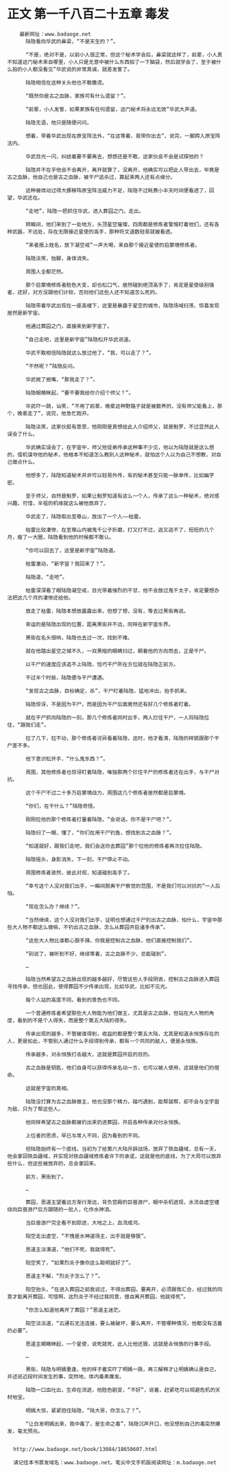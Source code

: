 # 正文 第一千八百二十五章 毒发
        最新网址：www.badaoge.net
          陆隐看向华武的鼻梁，“不是天生的？”。
      
          “不是，绝对不是，以前小人很正常，但这个秘术学会后，鼻梁就这样了，前辈，小人真不知道这门秘术来自哪里，小人只是无意中被什么东西拍了一下脑袋，然后就学会了，至于被什么拍的小人都没看见”华武说的非常真诚，就差发誓了。
      
          陆隐相信在这种关头他也不敢撒谎。
      
          “既然你是古之血脉，家族可有什么遗留？”。
      
          “前辈，小人发誓，如果家族有任何遗留，这门秘术将永远无效”华武大声道。
      
          陆隐无语，他只是随便问问。
      
          想着，带着华武出现在原宝阵法外，“在这等着，我带你出去”，说完，一脚跨入原宝阵法内。
      
          华武目光一闪，纠结着要不要离去，想想还是不敢，这家伙会不会是试探他的？
      
          陆隐并不在乎他会不会离开，离开就算了，没离开，他确实可以把此人带出去，毕竟是古之血脉，他自己也是古之血脉，被干尸追杀过，算起来两人还有点缘分。
      
          这种被改动过得大挪移阵原宝阵法威力不足，陆隐不过耗费小半天时间便看透了，回望，华武还在。
      
          “走吧”，陆隐一把抓住华武，进入葬园之门，走出。
      
          转瞬间，他们来到了一处地方，头顶星空璀璨，四周都是修炼者警惕盯着他们，还有各种武器，不远处，存在无限接近星使的高手，那种符文道数轻易就被看透。
      
          “来者报上姓名，放下凝空戒”一声大喝，来自那个接近星使的启蒙境修炼者。
      
          陆隐淡笑，抬脚，身体消失。
      
          周围人全都茫然。
      
          那个启蒙境修炼者脸色大变，却也松口气，居然碰到绝顶高手了，肯定是星使级别强者，还好，对方没跟他们计较，否则他们这些人还不知道怎么死的。
      
          陆隐带着华武出现在一座高楼下，这里是暴露于星空的城市，陆隐场域扫荡，惊喜发现居然是新宇宙。
      
          他通过葬园之门，直接来到新宇宙了。
      
          “自己走吧，这里是新宇宙”陆隐松开华武说道。
      
          华武不敢相信陆隐就这么放过他了，“我，可以走了？”。
      
          “不然呢？”陆隐反问。
      
          华武抿了抿嘴，“那我走了？”。
      
          陆隐眼睛眯起，“要不要我给你介绍个师父？”。
      
          华武吓一跳，讪笑，“不用了前辈，晚辈这种野路子就是被散养的，没有师父能看上，那个，晚辈走了”，说完，他急忙跑开。
      
          陆隐淡笑，这家伙挺有意思，他刚刚是真想给此人介绍师父，就是魁罗，不过显然此人误会了什么。
      
          华武确实误会了，在宇宙中，师父抢徒弟传承这种事不少见，他以为陆隐就是这么想的，借机谋夺他的秘术，他根本不知道怎么教别人这种秘术，就怕这个人以为自己不想教，对自己做点什么。
      
          他想多了，陆隐知道秘术并非可以轻易外传，有的秘术甚至只能一脉单传，比如幽字密。
      
          至于师父，自然是魁罗，如果让魁罗知道有这么一个人，传承了这么一种秘术，绝对感兴趣，可惜，半祖的机缘就这么被他放弃了。
      
          华武走了，陆隐取出至尊山，放出了一个人——枯雷。
      
          枯雷比较凄惨，在至尊山内被鬼千公子折磨，打又打不过，逃又逃不了，短短的几个月，瘦了一大圈，陆隐看到他的时候都不敢认。
      
          “你可以回去了，这里是新宇宙”陆隐道。
      
          枯雷激动，“新宇宙？我回来了？”。
      
          陆隐道，“走吧”。
      
          枯雷深深看了眼陆隐凝空戒，目光带着强烈的不甘，他不会放过鬼千太子，肯定要想办法把这几个月的凄惨还给他。
      
          放走了枯雷，陆隐本想放露露出来，但想了想，没有，等去过黑街再说。
      
          幸运的是陆隐出现的位置，距离黑街并不远，同样在新宇宙东界。
      
          黑街在名头很响，陆隐也去过一次，找到不难。
      
          就在他踏出星空之城不久，一双黑暗的眼睛扫过，朝着他的方向而去，正是干尸。
      
          以干尸的速度应该追不上陆隐，恰巧干尸所在方位就在陆隐正前方。
      
          不过半个时辰，陆隐便与干尸遭遇。
      
          “发现古之血脉，目标确定，杀”，干尸盯着陆隐，猛地冲出，抬手抓来。
      
          陆隐惊讶，不是因为干尸，而是因为干尸后面竟然还有好几个修炼者盯着。
      
          就在干尸抓向陆隐的一刻，那几个修炼者同时出手，两人拦住干尸，一人将陆隐拉住，“跟我们走”。
      
          拉了几下，拉不动，那个修炼者诧异看着陆隐，这时，他才看清，陆隐的样貌跟那个干尸差不多。
      
          他下意识松开手，“什么鬼东西？”。
      
          周围，其他修炼者也惊讶盯着陆隐，唯独那两个拦住干尸的修炼者还在出手，与干尸对抗。
      
          这个干尸不过二十多万启蒙境战力，周围这几个修炼者居然都是启蒙境。
      
          “你们，在干什么？”陆隐奇怪。
      
          刚刚拉他的那个修炼者打量着陆隐，“会说话，你不是干尸吧？”。
      
          陆隐扫了一眼，懂了，“你们在用干尸钓鱼，想找到古之血脉？”。
      
          “知道就好，跟我们走吧，我们会送你去葬园”那个拉他的修炼者再次拉住陆隐。
      
          陆隐摇头，身影消失，下一刻，干尸停止不动。
      
          周围修炼者骇然，彼此对视，知道碰到高手了。
      
          “幸亏这个人没对我们出手，一瞬间脱离干尸察觉的范围，不是我们可以对抗的”一人后怕。
      
          “现在怎么办？继续？”。
      
          “当然继续，这个人没对我们出手，证明也想通过干尸钓出古之血脉，怕什么，宇宙中那些大人物不都这么做嘛，不钓出古之血脉，怎么从葬园开启诸多传承”。
      
          “这些大人物比谁都心狠手辣，你我是控制古之血脉，他们直接控制我们”。
      
          “别说了，被听到不好，继续等着，古之血脉不少，总能碰到”。
      
          …
      
          陆隐当然希望古之血脉出现的越多越好，尽管这些人手段阴诡，控制古之血脉进入葬园寻找传承，但也因此，使得葬园不少传承出现，比如华武，比如不见光。
      
          每个人站的高度不同，看到的景色也不同。
      
          一个普通修炼者希望那些大人物能为他们做主，尤其是古之血脉，但站在大人物的角度，看到的不是个人得失，而是整个第五大陆的得失。
      
          传承出现的越多，不管被谁得到，收益的都是整个第五大陆，尤其是知道永恒族存在的人，更是如此，不管别人通过什么手段得到传承，都有一个共同的敌人，便是永恒族。
      
          传承越多，对永恒族打击越大，这就是葬园开启的目的。
      
          古之血脉是钥匙，他们自身可以获得传承名动一方，也可以被人使用，这就是他们的宿命。
      
          这就是宇宙的真相。
      
          陆隐没打算为古之血脉做主，他也没那个精力，碰巧遇到，能帮就帮，却不会与全宇宙为敌，只为了帮这些人。
      
          他同样希望古之血脉都被钓出来扔进葬园，开启各种传承对付永恒族。
      
          上位者的思虑，早已与常人不同，因为看到的不同。
      
          但陆隐始终有一个底线，当初为了给第六大陆开辟战场，放弃了铁血疆域，总有一天，他会拿回铁血疆域，并实现对铁血疆域修炼者许下的承诺，这就是他的底线，为了大局可以放弃些什么，但这些被放弃的，总会拿回来。
      
          前方，黑街到了。
      
          …
      
          葬园，思道主望着远方渐行渐远，背负宫殿的巨兽游尸，眼中杀机迸现，水流自虚空缠绕向巨兽游尸后方跟随的一批人，化作水神泪。
      
          当巨兽游尸完全看不到踪迹，大地之上，血流成河。
      
          阳空走出虚空，“不愧是水神道场主，出手就是够狠”。
      
          思道主淡漠道，“他们不死，我就得死”。
      
          阳空笑了，“如果烈炎子像你这么聪明就好了”。
      
          思道主不解，“烈炎子怎么了？”。
      
          阳空抬头，“在进入葬园之前我说过，不得出葬园，要离开，必须跟我汇合，经过我的同意才能离开葬园，可惜啊，这烈炎子不经过我同意，擅自离开葬园，他就得死”。
      
          “你怎么知道他离开了葬园？”思道主迷茫。
      
          阳空淡淡道，“云通石无法连接，要么被破坏，要么离开，不管哪种情况，他都没有活着的必要”。
      
          思道主眼睛眯起，一个星使，说死就死，此人比他还狠，这就是永恒族的行事手段。
      
          …
      
          黑街，陆隐与明嫣重逢，他的样子着实吓了明嫣一跳，再三解释才让明嫣确认是自己，并述说近段时间发生的事，突然地，体内毒素爆发。
      
          陆隐一口血吐出，生命在流逝，他脸色剧变，“不好”，说着，赶紧吃可以规避危机的天材地宝。
      
          明嫣大惊，紧紧抱住陆隐，“陆大哥，你怎么了？”。
      
          “让白发明嫣出来，我中毒了，是生命之毒”，陆隐沉声开口，他没想到自己的毒突然爆发，毫无预兆。
      
      
      http://www.badaoge.net/book/13084/18650607.html
      
      请记住本书首发域名：www.badaoge.net。笔尖中文手机版阅读网址：m.badaoge.net